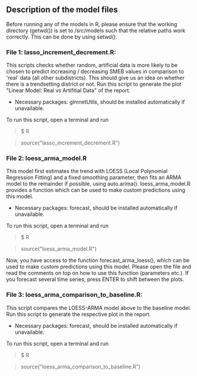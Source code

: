 ## Description of the model files
Before running any of the models in R, please ensure that the working directory (getwd()) is set to /src/models such that the relative paths work correctly. This can be done by using setwd().

### File 1: lasso_increment_decrement.R:
This scripts checks whether random, artificial data is more likely to be chosen to predict increasing / decreasing SMEB values in comparison to 'real' data (all other subdistricts). This should give us an idea on whether there is a trendsetting district or not. 
Run this script to generate the plot "Linear Model: Real vs Artifitial Data" of the report.

- Necessary packages: glmnetUtils, should be installed automatically if unavailable.

To run this script, open a terminal and run 
> $ R

> source("lasso_increment_decrement.R")


### File 2: loess_arma_model.R
This model first estimates the trend with LOESS (Local Polynomial Regression Fitting) and a fixed smoothing parameter, then fits an ARMA model to the remainder if possible, using auto.arima().
loess_arma_model.R provides a function which can be used to make custom predictions using this model.

- Necessary packages: forecast, should be installed automatically if unavailable.

To run this script, open a terminal and run
> $ R

> source("loess_arma_model.R")

Now, you have access to the function forecast_arma_loess(), which can be used to make custom predictions using this model. Please open the file and read the comments on top on how to use this function (parameters etc.).
If you forecast several time series, press ENTER to shift between the plots.


### File 3: loess_arma_comparison_to_baseline.R:
This script compares the LOESS-ARMA model above to the baseline model. Run this script to generate the respective plot in the report.

- Necessary packages: forecast, should be installed automatically if unavailable.

To run this script, open a terminal and run
> $ R

> source("loess_arma_comparison_to_baseline.R")

